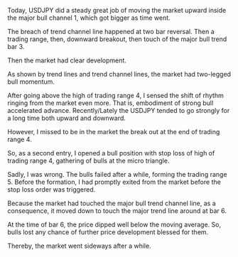 Today, USDJPY did a steady great job of moving the market upward inside the major bull channel 1, which got bigger as time went.

The breach of trend channel line happened at two bar reversal. Then a trading range, then, downward breakout, then touch of the major bull trend bar 3.

Then the market had clear development.

As shown by trend lines and trend channel lines, the market had two-legged bull momentum.

After going above the high of trading range 4, I sensed the shift of rhythm ringing from the market even more. That is, embodiment of strong bull accelerated advance. Recently/Lately the USDJPY tended to go strongly for a long time both upward and downward.

However, I missed to be in the market the break out at the end of trading range 4.

So, as a second entry, I opened a bull position with stop loss of high of trading range 4, gathering of bulls at the micro triangle.

Sadly, I was wrong. The bulls failed after a while, forming the trading range 5. Before the formation, I had promptly exited from the market before the stop loss order was triggered.

Because the market had touched the major bull trend channel line, as a consequence, it moved down to touch the major trend line around at bar 6.

At the time of bar 6, the price dipped well below the moving average. So, bulls lost any chance of further price development blessed for them.

Thereby, the market went sideways after a while.
